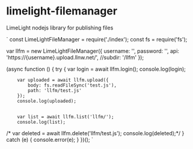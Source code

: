 # limelight-filemanager
LimeLight nodejs library for publishing files


`
const LimeLightFileManager = require('./index');
const fs = require('fs');

var llfm = new LimeLightFileManager({
    username: '',
    password: '',
    api: 'https://{username}.upload.llnw.net/',
    //subdir: '/llfm'
});

(async function () {
    try {
        var login = await llfm.login();
        console.log(login);


        var uploaded = await llfm.upload({
            body: fs.readFileSync('test.js'),
            path: 'llfm/test.js'
        });
        console.log(uploaded);


        var list = await llfm.list('llfm/');
        console.log(list);

/*
        var deleted = await llfm.delete('llfm/test.js');
        console.log(deleted);*/
    }
    catch (e) {
        console.error(e);
    }
})();
`